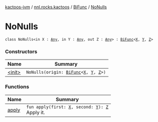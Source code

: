 [kactoos-jvm](../../../index.md) / [nnl.rocks.kactoos](../../index.md) / [BiFunc](../index.md) / [NoNulls](./index.md)

# NoNulls

`class NoNulls<in X : `[`Any`](https://kotlinlang.org/api/latest/jvm/stdlib/kotlin/-any/index.html)`, in Y : `[`Any`](https://kotlinlang.org/api/latest/jvm/stdlib/kotlin/-any/index.html)`, out Z : `[`Any`](https://kotlinlang.org/api/latest/jvm/stdlib/kotlin/-any/index.html)`> : `[`BiFunc`](../index.md)`<`[`X`](index.md#X)`, `[`Y`](index.md#Y)`, `[`Z`](index.md#Z)`>`

### Constructors

| Name | Summary |
|---|---|
| [&lt;init&gt;](-init-.md) | `NoNulls(origin: `[`BiFunc`](../index.md)`<`[`X`](index.md#X)`, `[`Y`](index.md#Y)`, `[`Z`](index.md#Z)`>)` |

### Functions

| Name | Summary |
|---|---|
| [apply](apply.md) | `fun apply(first: `[`X`](index.md#X)`, second: `[`Y`](index.md#Y)`): `[`Z`](index.md#Z)<br>Apply it. |
